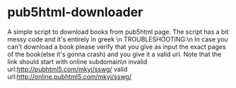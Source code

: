 # pub5html-downloader
A simple script to download books from pub5html page.
The script has a bit messy code and it's entirely in greek
\n
TROUBLESHOOTING:\n
In case you can't download a book please verify that you give as input the exact pages of the book(else it's gonna crash) and you give it a valid url. Note that the link should start with online subdomain\n
invalid url:http://pubhtml5.com/mkyj/sswg/
valid url:http://online.pubhtml5.com/mkyj/sswg/

